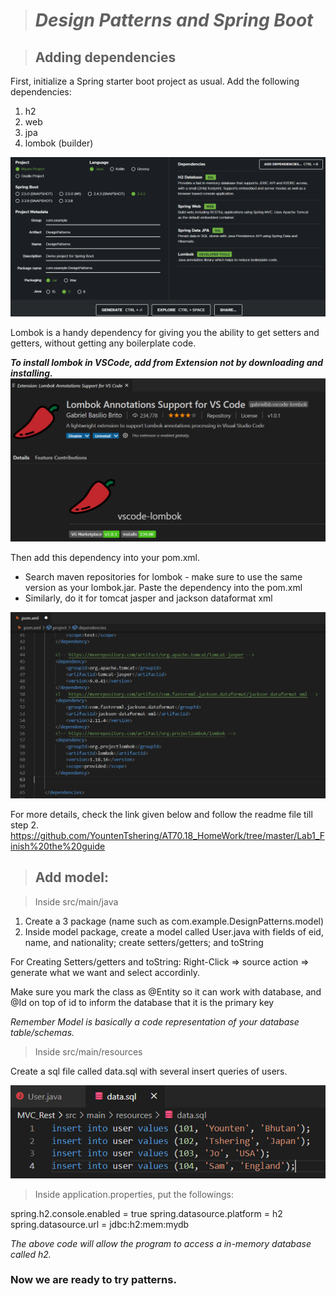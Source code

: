 ># **_Design Patterns and Spring Boot_**

>## Adding dependencies
First, initialize a Spring starter boot project as usual.
Add the following dependencies:
1. h2
2.	web
3.	jpa
4.	lombok (builder)

![alt](image/1.png)

Lombok is a handy dependency for giving you the ability to get setters and getters, without getting any boilerplate code.

_**To install lombok in VSCode, add from Extension not by downloading and installing.**_
![alt](image/2.png)

Then add this dependency into your pom.xml.  
* Search maven repositories for lombok - make sure to use the same version as your lombok.jar. Paste the dependency into the pom.xml
* Similarly, do it for tomcat jasper and jackson dataformat xml 

![alt](image/3.png)

For more details, check the link given below and follow the readme file till step 2.
https://github.com/YountenTshering/AT70.18_HomeWork/tree/master/Lab1_Finish%20the%20guide

>## Add model:

> Inside src/main/java

1.	Create a 3 package (name such as com.example.DesignPatterns.model)
2.	Inside model package, create a model called User.java with fields of eid, name, and nationality; create setters/getters; and toString

For Creating Setters/getters and toString: Right-Click => source action => generate what we want and select accordinly.

Make sure you mark the class as @Entity so it can work with database, and @Id on top of id to inform the database that it is the primary key

_Remember Model is basically a code representation of your database table/schemas._

> Inside src/main/resources

Create a sql file called data.sql with several insert queries of users.

![alt](image/4.png)

> Inside application.properties, put the followings:

spring.h2.console.enabled = true 
spring.datasource.platform = h2 
spring.datasource.url = jdbc:h2:mem:mydb

_The above code will allow the program to access a in-memory database called h2._

### Now we are ready to try patterns.



